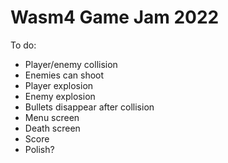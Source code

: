 # Wasm4 Game Jam 2022

To do:

* Player/enemy collision
* Enemies can shoot
* Player explosion
* Enemy explosion
* Bullets disappear after collision
* Menu screen
* Death screen
* Score
* Polish?
